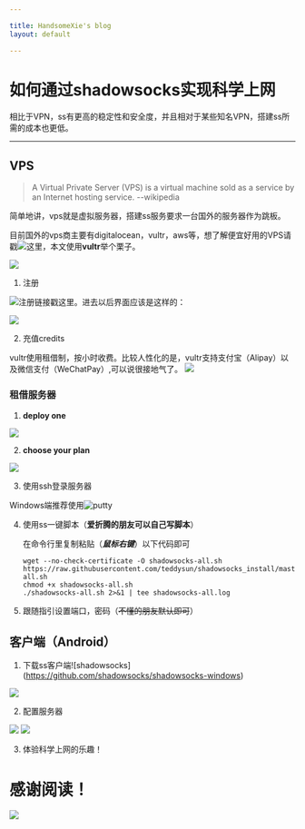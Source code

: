 ```yaml
---

title: HandsomeXie's blog
layout: default

---
```



# 如何通过shadowsocks实现科学上网
相比于VPN，ss有更高的稳定性和安全度，并且相对于某些知名VPN，搭建ss所需的成本也更低。

*********************

## VPS

>A Virtual Private Server (VPS) is a virtual machine sold as a service by an Internet hosting service.   --wikipedia

简单地讲，vps就是虚拟服务器，搭建ss服务要求一台国外的服务器作为跳板。

目前国外的vps商主要有digitalocean，vultr，aws等，想了解便宜好用的VPS请戳![这里](http://www.vpsdx.com/?ugfcba=uv70e3)，本文使用**vultr**举个栗子。

![](/images/vultr.png)

1. 注册

![**注册链接戳这里**](https://www.vultr.com/?ref=7235190)。进去以后界面应该是这样的：

![](/images/注册.png)

2. 充值credits

vultr使用租借制，按小时收费。比较人性化的是，vultr支持支付宝（Alipay）以及微信支付（WeChatPay）,可以说很接地气了。
![](/images/cz.png)

### 租借服务器
1. **deploy one**

![](/images/jfwq1.png)

2. **choose your plan**

![](/images/jfwq2.png)

3. 使用ssh登录服务器

Windows端推荐使用![putty](https://www.putty.org/)

4. 使用ss一键脚本（**爱折腾的朋友可以自己写脚本**）

    在命令行里复制粘贴（***鼠标右键***）以下代码即可
    ```
    wget --no-check-certificate -O shadowsocks-all.sh https://raw.githubusercontent.com/teddysun/shadowsocks_install/master/shadowsocks-all.sh
    chmod +x shadowsocks-all.sh
    ./shadowsocks-all.sh 2>&1 | tee shadowsocks-all.log
    ```

5. 跟随指引设置端口，密码（~~不懂的朋友默认即可~~）

## 客户端（Android）

1. 下载ss客户端![shadowsocks]
(https://github.com/shadowsocks/shadowsocks-windows)

![](/images/ss.png)  

2. 配置服务器

![](/images/jfwq01.png)
![](/images/jfwq00.png)

3. 体验科学上网的乐趣！

# 感谢阅读！

![](xiezhx_homework/images/cz.PNG )
